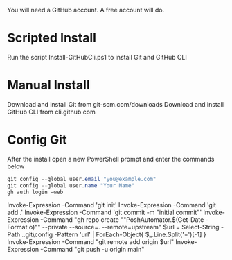 You will need a GitHub account. A free account will do. 

# Scripted Install
Run the script Install-GitHubCli.ps1 to install Git and GitHub CLI

# Manual Install
Download and install Git from git-scm.com/downloads 
Download and install GitHub CLI from cli.github.com

# Config Git
After the install open a new PowerShell prompt and enter the commands below

```PowerShell
git config --global user.email "you@example.com"
git config --global user.name "Your Name"
gh auth login –web
```


Invoke-Expression -Command 'git init'
Invoke-Expression -Command 'git add .'
Invoke-Expression -Command 'git commit -m "initial commit"'
Invoke-Expression -Command "gh repo create ""PoshAutomator.$(Get-Date -Format o)"" --private --source=. --remote=upstream"
$url = Select-String -Path .\.git\config -Pattern 'url' | ForEach-Object{ $_.Line.Split('=')[-1] }
Invoke-Expression -Command "git remote add origin $url"
Invoke-Expression -Command "git push -u origin main"